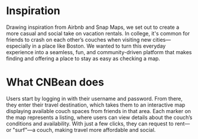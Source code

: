 # Inspiration
Drawing inspiration from Airbnb and Snap Maps, we set out to create a more casual and social take on vacation rentals. In college, it's common for friends to crash on each other’s couches when visiting new cities—especially in a place like Boston. We wanted to turn this everyday experience into a seamless, fun, and community-driven platform that makes finding and offering a place to stay as easy as checking a map.

# What CNBean does
Users start by logging in with their username and password. From there, they enter their travel destination, which takes them to an interactive map displaying available couch spaces from friends in that area. Each marker on the map represents a listing, where users can view details about the couch’s conditions and availability. With just a few clicks, they can request to rent—or "surf"—a couch, making travel more affordable and social.

